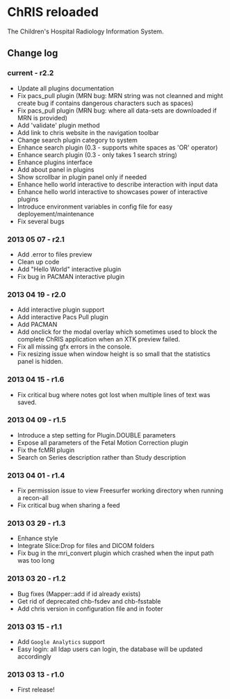 ChRIS reloaded
==============

The Children's Hospital Radiology Information System.

## Change log ##

### current - **r2.2** ###
* Update all plugins documentation
* Fix pacs_pull plugin (MRN bug: MRN string was not cleanned and might create bug if contains dangerous characters such as spaces)
* Fix pacs_pull plugin (MRN bug: where all data-sets are downloaded if MRN is provided)
* Add 'validate' plugin method
* Add link to chris website in the navigation toolbar
* Change search plugin category to system
* Enhance search plugin (0.3 - supports white spaces as 'OR' operator)
* Enhance search plugin (0.3 - only takes 1 search string)
* Enhance plugins interface
* Add about panel in plugins
* Show scrollbar in plugin panel only if needed
* Enhance hello world interactive to describe interaction with input data
* Enhance hello world interactive to showcases power of interactive plugins
* Introduce environment variables in config file for easy deployement/maintenance
* Fix several bugs

### 2013 05 07 - **r2.1** ###
* Add .error to files preview
* Clean up code
* Add "Hello World" interactive plugin
* Fix bug in PACMAN interactive plugin

### 2013 04 19 - **r2.0** ###
* Add interactive plugin support
* Add interactive Pacs Pull plugin
* Add PACMAN 
* Add onclick for the modal overlay which sometimes used to block the complete ChRIS application when an XTK preview failed.
* Fix all missing gfx errors in the console.
* Fix resizing issue when window height is so small that the statistics panel is hidden.

### 2013 04 15 - **r1.6** ###
* Fix critical bug where notes got lost when multiple lines of text was saved.

### 2013 04 09 - **r1.5** ###
* Introduce a step setting for Plugin.DOUBLE parameters
* Expose all parameters of the Fetal Motion Correction plugin
* Fix the fcMRI plugin
* Search on Series description rather than Study description

### 2013 04 01 - **r1.4** ###
* Fix permission issue to view Freesurfer working directory when running a recon-all
* Fix critical bug when sharing a feed 

### 2013 03 29 - **r1.3** ###
* Enhance style
* Integrate Slice:Drop for files and DICOM folders
* Fix bug in the mri_convert plugin which crashed when the input path was too long

### 2013 03 20 - **r1.2** ###
* Bug fixes (Mapper::add if id already exists)
* Get rid of deprecated chb-fsdev and chb-fsstable
* Add chris version in configuration file and in footer

### 2013 03 15 - **r1.1** ###

* Add `Google Analytics` support
* Easy login: all ldap users can login, the database will be updated accordingly

### 2013 03 13 - **r1.0** ###

* First release!
